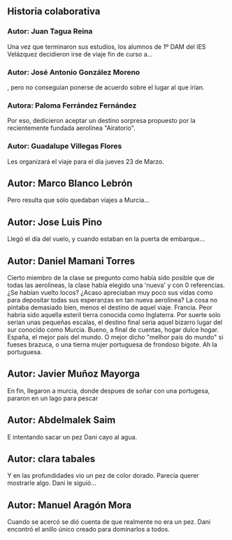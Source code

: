 ## Historia colaborativa

### Autor: Juan Tagua Reina
Una vez que terminaron sus estudios, los alumnos de 1º DAM del IES Velázquez decidieron irse de viaje fin de curso a...

### Autor: José Antonio González Moreno
, pero no conseguían ponerse de acuerdo sobre el lugar al que irían.

### Autora: Paloma Ferrández Fernández

Por eso, dedicieron aceptar un destino sorpresa propuesto por la recientemente fundada aerolínea "Airatorio". 

### Autor: Guadalupe Villegas Flores

Les organizará el viaje para el día jueves 23 de Marzo.

## Autor: Marco Blanco Lebrón

Pero resulta que sólo quedaban viajes a Murcia... 

## Autor: Jose Luis Pino

Llegó el día del vuelo, y cuando estaban en la puerta de embarque...

## Autor: Daniel Mamani Torres
Cierto miembro de la clase se pregunto como había sido posible que de todas las aerolineas, la clase había elegido una 'nueva' y con 0 referencias. ¿Se habían vuelto locos? ¿Acaso apreciaban muy poco sus vidas como para depositar todas sus esperanzas en tan nueva aerolinea? La cosa no pintaba demasiado bien, menos el destino de aquel viaje. Francia. Peor habria sido aquella esteril tierra conocida como Inglaterra. Por suerte solo serian unas pequeñas escalas, el destino final seria aquel bizarro lugar del sur conocido como Murcia. Bueno, a final de cuentas, hogar dulce hogar. España, el mejor pais del mundo. O mejor dicho "melhor pais do mundo" si fueses brazuca, o una tierna mujer portuguesa de frondoso bigote. Ah la portuguesa. 

## Autor: Javier Muñoz Mayorga
En fin, llegaron a murcia, donde despues de soñar con una portugesa, pararon en un lago para pescar

## Autor: Abdelmalek Saim
E intentando sacar un pez Dani cayo al agua.

## Autor: clara tabales
Y en las profundidades vio un pez de color dorado. Parecía querer mostrarle algo. Dani le siguió...

## Autor: Manuel Aragón Mora

Cuando se acercó se dió cuenta de que realmente no era un pez. Dani encontró el anillo único creado para dominarlos a todos. 
